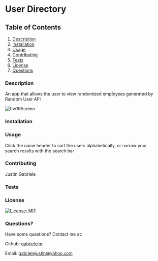 # User Directory

## Table of Contents

1. [Description](#description)
2. [Installation](#installation)
3. [Usage](#usage)
4. [Contributing](#contributing)
5. [Tests](#tests)
6. [License](#license)
7. [Questions](#questions)


### Description<a name="description"></a>

An app that allows the user to view randomized employees generated by Random User API

![hw19Screen](https://user-images.githubusercontent.com/63600183/106385801-0aad9f80-63a0-11eb-8332-74134b35ab1f.PNG)


### Installation<a name="installation"></a>



### Usage<a name="usage"></a>

Click the name header to sort the users alphabetically, or narrow your search results with the search bar

### Contributing<a name="contributing"></a>

Justin Gabriele

### Tests<a name="tests"></a>



### License<a name="license"></a>

[![License: MIT](https://img.shields.io/badge/License-MIT-yellow.svg)](https://opensource.org/licenses/MIT)

### Questions?<a name="questions"></a>

Have some questions? Contact me at:

Github: [gabrielejm](https://github.com/gabrielejm)

Email: gabrielejustin@yahoo.com

